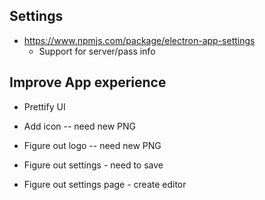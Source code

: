 ## Settings

* https://www.npmjs.com/package/electron-app-settings
  * Support for server/pass info

## Improve App experience

* Prettify UI
* Add icon -- need new PNG

* Figure out logo -- need new PNG

* Figure out settings - need to save
* Figure out settings page - create editor
